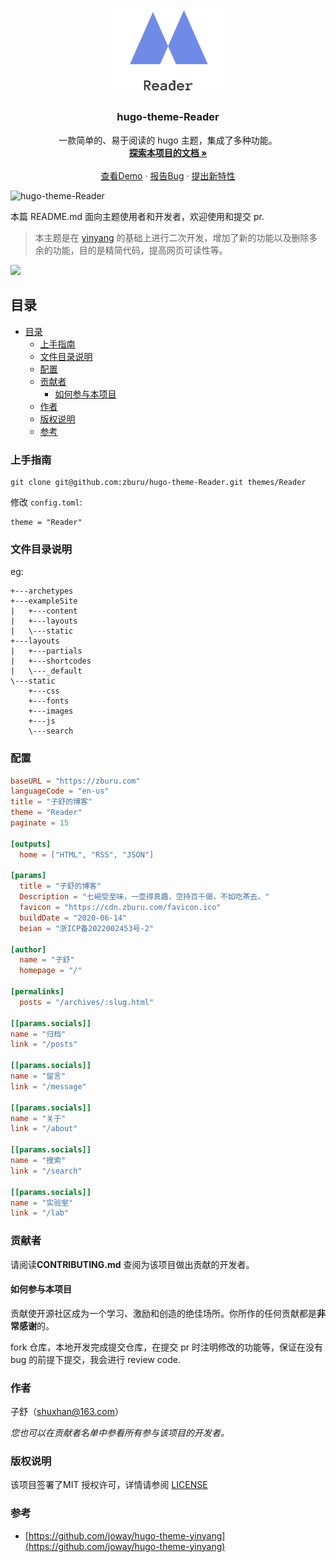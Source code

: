 
<p align="center">
  <a href="https://github.com/zburu/hugo-theme-Reader/">
    <img src="images/logo.png" alt="Logo" width="200">
  </a>

  <h3 align="center">hugo-theme-Reader</h3>
  <p align="center">
   一款简单的、易于阅读的 hugo 主题，集成了多种功能。
    <br />
    <a href="https://github.com/zburu/hugo-theme-Reader"><strong>探索本项目的文档 »</strong></a>
    <br />
    <br />
    <a href="https://hugo-theme-reader.vercel.app/" target="_blank">查看Demo</a>
    ·
    <a href="https://github.com/zburu/hugo-theme-Reader/issues">报告Bug</a>
    ·
    <a href="https://github.com/zburu/hugo-theme-Reader/issues">提出新特性</a>
  </p>

</p>

![hugo-theme-Reader](https://count.zburu.com/get/?name=hugo-theme-Reader)

本篇 README.md 面向主题使用者和开发者，欢迎使用和提交 pr.

>本主题是在 [yinyang](https://github.com/joway/hugo-theme-yinyang) 的基础上进行二次开发，增加了新的功能以及删除多余的功能，目的是精简代码，提高网页可读性等。

![](https://cdn.staticaly.com/gh/zburu/pic-cdn@main/20221110/image.1b5c792ko41s.jpg)
 
## 目录

- [目录](#目录)
  - [上手指南](#上手指南)
  - [文件目录说明](#文件目录说明)
  - [配置](#配置)
  - [贡献者](#贡献者)
    - [如何参与本项目](#如何参与本项目)
  - [作者](#作者)
  - [版权说明](#版权说明)
  - [参考](#参考)

### 上手指南

```shell
git clone git@github.com:zburu/hugo-theme-Reader.git themes/Reader
```

修改 `config.toml`:

```
theme = "Reader"
```


### 文件目录说明
eg:

```shell
+---archetypes
+---exampleSite
|   +---content
|   +---layouts
|   \---static
+---layouts
|   +---partials
|   +---shortcodes
|   \---_default
\---static
    +---css
    +---fonts
    +---images
    +---js
    \---search
```

### 配置 

```toml
baseURL = "https://zburu.com"
languageCode = "en-us"
title = "子舒的博客"
theme = "Reader"
paginate = 15

[outputs]
  home = ["HTML", "RSS", "JSON"]

[params]
  title = "子舒的博客"
  Description = "七碗受至味，一壶得真趣，空持百千偈，不如吃茶去。"
  favicon = "https://cdn.zburu.com/favicon.ico"
  buildDate = "2020-06-14"
  beian = "浙ICP备2022002453号-2"

[author]
  name = "子舒"
  homepage = "/"

[permalinks]
  posts = "/archives/:slug.html"

[[params.socials]]
name = "归档"
link = "/posts"

[[params.socials]]
name = "留言"
link = "/message"

[[params.socials]]
name = "关于"
link = "/about"

[[params.socials]]
name = "搜索"
link = "/search"

[[params.socials]]
name = "实验室"
link = "/lab"
```


### 贡献者

请阅读**CONTRIBUTING.md** 查阅为该项目做出贡献的开发者。

#### 如何参与本项目

贡献使开源社区成为一个学习、激励和创造的绝佳场所。你所作的任何贡献都是**非常感谢**的。

fork 仓库，本地开发完成提交仓库，在提交 pr 时注明修改的功能等，保证在没有 bug 的前提下提交，我会进行 review code.


### 作者

子舒（shuxhan@163.com）

 *您也可以在贡献者名单中参看所有参与该项目的开发者。*

### 版权说明

该项目签署了MIT 授权许可，详情请参阅 [LICENSE](https://github.com/zburu/hugo-theme-Reader/blob/main/LICENSE)

### 参考

- [https://github.com/joway/hugo-theme-yinyang](https://github.com/joway/hugo-theme-yinyang)



